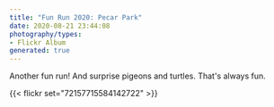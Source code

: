 ```yaml
---
title: "Fun Run 2020: Pecar Park"
date: 2020-08-21 23:44:08
photography/types:
- Flickr Album
generated: true
---
```

Another fun run! And surprise pigeons and turtles. That's always fun.

{{< flickr set="72157715584142722" >}}
